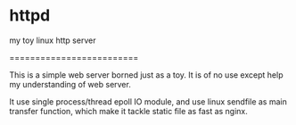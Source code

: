 httpd
=====

my toy linux http server

=========================

This is a simple web server borned just as a toy. It is of no use except help my understanding of web server.

It use single process/thread epoll IO module, and use linux sendfile as main transfer function, which make it tackle static file as fast as nginx.
